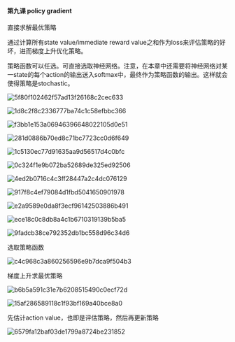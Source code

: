 #### 第九课 policy gradient

直接求解最优策略

通过计算所有state value/immediate reward value之和作为loss来评估策略的好坏，进而梯度上升优化策略。

策略函数可以任选。可直接选取神经网络。注意，在本章中还需要将神经网络对某一state的每个action的输出送入softmax中，最终作为策略函数的输出。这样就会使得策略是stochastic。

![5f80f102462f57ad13f26168c2cec633](assets/5f80f102462f57ad13f26168c2cec633.png)

![1d8c2f8c2336777ba74c1c58efbbc366](assets/1d8c2f8c2336777ba74c1c58efbbc366.png)

![f3bb1e153a06946396648022105d0e51](assets/f3bb1e153a06946396648022105d0e51.png)

![281d0886b70ed8c71bc7723cc0d6f649](assets/281d0886b70ed8c71bc7723cc0d6f649.png)

![1c5130ec77d91635aa9d56517d4c0bfc](assets/1c5130ec77d91635aa9d56517d4c0bfc.png)

![0c324f1e9b072ba52689de325ed92506](assets/0c324f1e9b072ba52689de325ed92506.png)

![4ed2b0716c4c3ff28447a2c4dc076129](assets/4ed2b0716c4c3ff28447a2c4dc076129.png)

![917f8c4ef79084d1fbd5041650901978](assets/917f8c4ef79084d1fbd5041650901978.png)

![e2a9589e0da8f3ecf96142503886b491](assets/e2a9589e0da8f3ecf96142503886b491.png)

![ece18c0c8db8a4c1b6710319139b5ba5](assets/ece18c0c8db8a4c1b6710319139b5ba5.png)

![9fadcb38ce792352db1bc558d96c34d6](assets/9fadcb38ce792352db1bc558d96c34d6.png)

选取策略函数

![c4c968c3a860256596e9b7dca9f504b3](assets/c4c968c3a860256596e9b7dca9f504b3.png)

梯度上升求最优策略

![b6b5a591c31e7b6208515490c0ecf72d](assets/b6b5a591c31e7b6208515490c0ecf72d.png)

![15af286589118c1f93bf169a40bce8a0](assets/15af286589118c1f93bf169a40bce8a0.png)

先估计action value，也即是评估策略，然后再更新策略

![6579fa12baf03de1799a8724be231852](assets/6579fa12baf03de1799a8724be231852.png)
